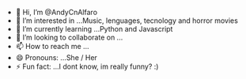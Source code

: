 - 👋 Hi, I’m @AndyCnAlfaro
- 👀 I’m interested in ...Music, lenguages, tecnology and horror movies
- 🌱 I’m currently learning ...Python and Javascript
- 💞️ I’m looking to collaborate on ...
- 📫 How to reach me ...
- 😄 Pronouns: ...She / Her
- ⚡ Fun fact: ...I dont know, im really funny? :)

<!---
AndyCnAlfaro/AndyCnAlfaro is a ✨ special ✨ repository because its `README.md` (this file) appears on your GitHub profile.
You can click the Preview link to take a look at your changes.
--->
